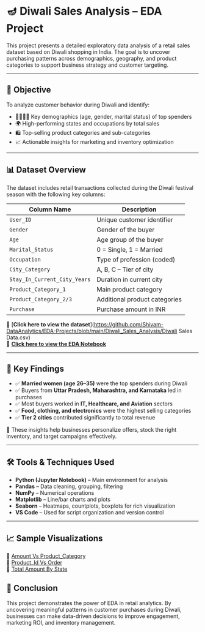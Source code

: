 # 🪔 Diwali Sales Analysis – EDA Project

This project presents a detailed exploratory data analysis of a retail sales dataset based on Diwali shopping in India. The goal is to uncover purchasing patterns across demographics, geography, and product categories to support business strategy and customer targeting.

---

## 🧠 Objective

To analyze customer behavior during Diwali and identify:

- 👨‍👩‍👧‍👦 Key demographics (age, gender, marital status) of top spenders  
- 🌍 High-performing states and occupations by total sales  
- 🛍️ Top-selling product categories and sub-categories  
- 📈 Actionable insights for marketing and inventory optimization  

---

## 📊 Dataset Overview

The dataset includes retail transactions collected during the Diwali festival season with the following key columns:

| Column Name      | Description                                 |
|------------------|---------------------------------------------|
| `User_ID`        | Unique customer identifier                  |
| `Gender`         | Gender of the buyer                         |
| `Age`            | Age group of the buyer                      |
| `Marital_Status` | 0 = Single, 1 = Married                     |
| `Occupation`     | Type of profession (coded)                 |
| `City_Category`  | A, B, C – Tier of city                      |
| `Stay_In_Current_City_Years` | Duration in current city       |
| `Product_Category_1` | Main product category                   |
| `Product_Category_2/3` | Additional product categories         |
| `Purchase`       | Purchase amount in INR                      |

📄 [**Click here to view the dataset**](https://github.com/Shivam-DataAnalytics/EDA-Projects/blob/main/Diwali_Sales_Analysis/Diwali Sales Data.csv)  
📘 [**Click here to view the EDA Notebook**](https://github.com/Shivam-DataAnalytics/EDA-Projects/blob/main/Diwali_Sales_Analysis/Diwali_Sales_EDA.ipynb)

---

## 🧪 Key Findings

- ✅ **Married women (age 26–35)** were the top spenders during Diwali  
- ✅ Buyers from **Uttar Pradesh, Maharashtra, and Karnataka** led in purchases  
- ✅ Most buyers worked in **IT, Healthcare, and Aviation** sectors  
- ✅ **Food, clothing, and electronics** were the highest selling categories  
- ✅ **Tier 2 cities** contributed significantly to total revenue

📌 These insights help businesses personalize offers, stock the right inventory, and target campaigns effectively.

---

## 🛠️ Tools & Techniques Used

- **Python (Jupyter Notebook)** – Main environment for analysis  
- **Pandas** – Data cleaning, grouping, filtering  
- **NumPy** – Numerical operations  
- **Matplotlib** – Line/bar charts and plots  
- **Seaborn** – Heatmaps, countplots, boxplots for rich visualization  
- **VS Code** – Used for script organization and version control  

---

## 📈 Sample Visualizations

📍 [Amount Vs Product_Category](https://github.com/Shivam-DataAnalytics/EDA-Projects/blob/main/Diwali_Sales_Analysis/visuals/gender_vs_purchase.png)  
📍 [Product_Id Vs Order](https://github.com/Shivam-DataAnalytics/EDA-Projects/blob/main/Diwali_Sales_Analysis/visuals/state_vs_sales.png)  
📍 [Total Amount By State](https://github.com/Shivam-DataAnalytics/EDA-Projects/blob/main/Diwali_Sales_Analysis/visuals/occupation_vs_sales.png)


## 📌 Conclusion

This project demonstrates the power of EDA in retail analytics. By uncovering meaningful patterns in customer purchases during Diwali, businesses can make data-driven decisions to improve engagement, marketing ROI, and inventory management.

